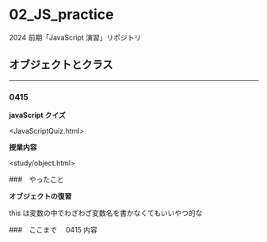 # 02_JS_practice

2024 前期「JavaScript 演習」リポジトリ

## オブジェクトとクラス

---

### 0415

**javaScript クイズ**

<JavaScriptQuiz.html>

**授業内容**

<study/object.html>

###　やったこと

**オブジェクトの復習**

this は変数の中でわざわざ変数名を書かなくてもいいやつ的な

###　ここまで　 0415 内容
